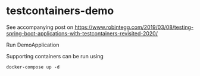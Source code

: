 # testcontainers-demo

See accompanying post on https://www.robintegg.com/2019/03/08/testing-spring-boot-applications-with-testcontainers-revisited-2020/

Run DemoApplication

Supporting containers can be run using

	docker-compose up -d